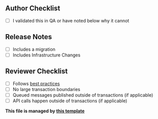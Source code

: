 ## Author Checklist

- [ ] I validated this in QA or have noted below why it cannot

## Release Notes

- [ ] Includes a migration
- [ ] Includes Infrastructure Changes

## Reviewer Checklist

- [ ] Follows [best practices](https://github.com/Widewail/engineering-docs/wiki/BestPractices)
- [ ] No large transaction boundaries
- [ ] Queued messages published outside of transactions (if applicable)
- [ ] API calls happen outside of transactions (if applicable)

**This file is managed by [this template](https://github.com/Widewail/.github/edit/master/pull_request_template.md)**
